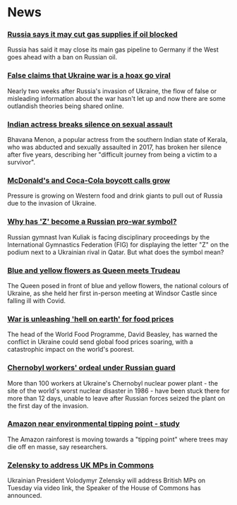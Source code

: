 # News
### [Russia says it may cut gas supplies if oil blocked](https://www.bbc.com/news/business-60656673)
Russia has said it may close its main gas pipeline to Germany if the West goes ahead with a ban on Russian oil.
### [False claims that Ukraine war is a hoax go viral](https://www.bbc.com/news/60589965)
Nearly two weeks after Russia's invasion of Ukraine, the flow of false or misleading information about the war hasn't let up and now there are some outlandish theories being shared online.
### [Indian actress breaks silence on sexual assault](https://www.bbc.com/news/world-asia-india-60647656)
Bhavana Menon, a popular actress from the southern Indian state of Kerala, who was abducted and sexually assaulted in 2017, has broken her silence after five years, describing her "difficult journey from being a victim to a survivor".
### [McDonald's and Coca-Cola boycott calls grow](https://www.bbc.com/news/business-60649214)
Pressure is growing on Western food and drink giants to pull out of Russia due to the invasion of Ukraine.
### [Why has 'Z' become a Russian pro-war symbol?](https://www.bbc.com/news/world-europe-60644832)
Russian gymnast Ivan Kuliak is facing disciplinary proceedings by the International Gymnastics Federation (FIG) for displaying the letter "Z" on the podium next to a Ukrainian rival in Qatar. But what does the symbol mean?
### [Blue and yellow flowers as Queen meets Trudeau](https://www.bbc.com/news/uk-60650285)
The Queen posed in front of blue and yellow flowers, the national colours of Ukraine, as she held her first in-person meeting at Windsor Castle since falling ill with Covid.
### [War is unleashing 'hell on earth' for food prices](https://www.bbc.com/news/business-60653856)
The head of the World Food Programme, David Beasley, has warned the conflict in Ukraine could send global food prices soaring, with a catastrophic impact on the world's poorest.
### [Chernobyl workers' ordeal under Russian guard](https://www.bbc.com/news/world-europe-60638949)
More than 100 workers at Ukraine's Chernobyl nuclear power plant - the site of the world's worst nuclear disaster in 1986 - have been stuck there for more than 12 days, unable to leave after Russian forces seized the plant on the first day of the invasion. 
### [Amazon near environmental tipping point - study](https://www.bbc.com/news/science-environment-60650415)
The Amazon rainforest is moving towards a "tipping point" where trees may die off en masse, say researchers.
### [Zelensky to address UK MPs in Commons](https://www.bbc.com/news/uk-politics-60655003)
Ukrainian President Volodymyr Zelensky will address British MPs on Tuesday via video link, the Speaker of the House of Commons has announced.
